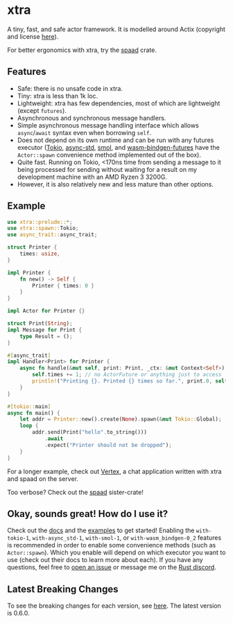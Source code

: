 # xtra
A tiny, fast, and safe actor framework. It is modelled around Actix (copyright and license [here](https://github.com/Restioson/xtra/blob/master/LICENSE-ACTIX)).

For better ergonomics with xtra, try the [spaad](https://crates.io/crates/spaad) crate.

## Features
- Safe: there is no unsafe code in xtra.
- Tiny: xtra is less than 1k loc.
- Lightweight: xtra has few dependencies, most of which are lightweight (except `futures`).
- Asynchronous and synchronous message handlers.
- Simple asynchronous message handling interface which allows `async`/`await` syntax even when borrowing `self`.
- Does not depend on its own runtime and can be run with any futures executor ([Tokio](https://tokio.rs/),
  [async-std](https://async.rs/), [smol](https://github.com/stjepang/smol), and 
  [wasm-bindgen-futures](https://rustwasm.github.io/wasm-bindgen/api/wasm_bindgen_futures/) have the `Actor::spawn`
  convenience method implemented out of the box).
- Quite fast. Running on Tokio, <170ns time from sending a message to it being processed for sending without waiting for a 
result on my development machine with an AMD Ryzen 3 3200G.
- However, it is also relatively new and less mature than other options.

## Example
```rust
use xtra::prelude::*;
use xtra::spawn::Tokio;
use async_trait::async_trait;

struct Printer {
    times: usize,
}

impl Printer {
    fn new() -> Self {
        Printer { times: 0 }
    }
}

impl Actor for Printer {}

struct Print(String);
impl Message for Print {
    type Result = ();
}

#[async_trait]
impl Handler<Print> for Printer {
    async fn handle(&mut self, print: Print, _ctx: &mut Context<Self>) {
        self.times += 1; // no ActorFuture or anything just to access `self`
        println!("Printing {}. Printed {} times so far.", print.0, self.times);
    }
}

#[tokio::main]
async fn main() {
    let addr = Printer::new().create(None).spawn(&mut Tokio::Global);
    loop {
        addr.send(Print("hello".to_string()))
            .await
            .expect("Printer should not be dropped");
    }
}

```

For a longer example, check out [Vertex](https://github.com/Restioson/vertex/tree/development), a chat application
written with xtra and spaad on the server.

Too verbose? Check out the [spaad](https://crates.io/crates/spaad) sister-crate!

## Okay, sounds great! How do I use it?
Check out the [docs](https://docs.rs/xtra) and the [examples](https://github.com/Restioson/xtra/blob/master/examples)
to get started! Enabling the `with-tokio-1`, `with-async_std-1`, `with-smol-1`, or `with-wasm_bindgen-0_2` features
is recommended in order to enable some  convenience methods (such as `Actor::spawn`). Which you enable will depend on
which executor you want to use (check out their docs to learn more about each). If you have any questions, feel free to
[open an issue](https://github.com/Restioson/xtra/issues/new) or message me on the [Rust discord](https://bit.ly/rust-community).

## Latest Breaking Changes
To see the breaking changes for each version, see [here](https://github.com/Restioson/xtra/blob/master/BREAKING-CHANGES.md).
The latest version is 0.6.0.
